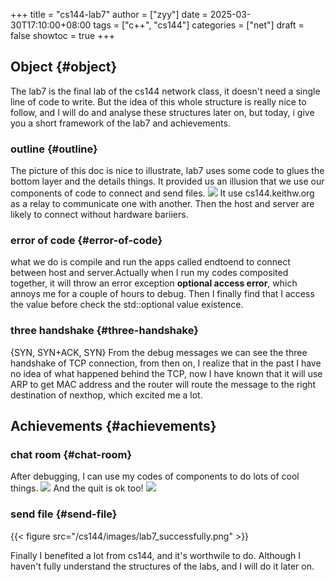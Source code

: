 +++
title = "cs144-lab7"
author = ["zyy"]
date = 2025-03-30T17:10:00+08:00
tags = ["c++", "cs144"]
categories = ["net"]
draft = false
showtoc = true
+++

## Object {#object}

The lab7 is the final lab of the cs144 network class, it doesn't need a single line of code to write. But the idea of this whole structure is really nice to follow, and I will do and analyse these structures later on, but today, i give you a short framework of the lab7 and achievements.


### outline {#outline}

The picture of this doc is nice to illustrate, lab7 uses some code to glues the bottom layer and the details things. It provided us an illusion that we use our components of code to connect and send files.
![](/cs144/images/lab7_structure.png)
It use cs144.keithw.org as a relay to communicate one with another. Then the host and server are likely to connect without hardware bariiers.


### error of code {#error-of-code}

what we do is compile and run the apps called endtoend to connect between host and server.Actually when I run my codes composited together, it will throw an error exception **optional access error**, which annoys me for a couple of hours to debug. Then I finally find that I access the value before check the std::optional value existence.


### three handshake {#three-handshake}

{SYN, SYN+ACK, SYN}
From the debug messages we can see the three handshake of TCP connection, from then on, I realize that in the past I have no idea of what happened behind the TCP, now I have known that it will use ARP to get MAC address and the router will route the message to the right destination of nexthop, which excited me a lot.


## Achievements {#achievements}


### chat room {#chat-room}

After debugging, I can use my codes of components to do lots of cool things.
![](/cs144/images/lab7_connection_ok.png)
And the quit is ok too!
![](/cs144/images/lab7_quit_ok.png)


### send file {#send-file}

{{< figure src="/cs144/images/lab7_successfully.png" >}}

Finally I benefited a lot from cs144, and it's worthwile to do. Although I haven't fully understand the structures of the labs, and I will do it later on.
